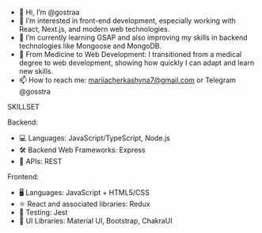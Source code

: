 - 👋 Hi, I’m @gostraa
- 👀 I’m interested in front-end development, especially working with React, Next.js, and modern web technologies.
- 🌱 I’m currently learning GSAP and also improving my skills in backend technologies like Mongoose and MongoDB.
- 🔄 From Medicine to Web Development: I transitioned from a medical degree to web development, showing how quickly I can adapt and learn new skills.
- 📫 How to reach me: mariiacherkashyna7@gmail.com or Telegram @gosstra

SKILLSET

Backend:
- 💻 Languages: JavaScript/TypeScript, Node.js
- 🛠 Backend Web Frameworks: Express
- 🔗 APIs: REST

Frontend:
- 🖥 Languages: JavaScript + HTML5/CSS
- ⚛️ React and associated libraries: Redux
- 🧪 Testing: Jest
- 🎨 UI Libraries: Material UI, Bootstrap, ChakraUI
